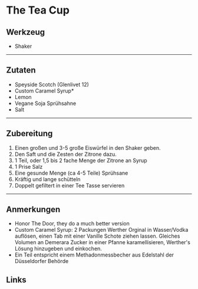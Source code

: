 The Tea Cup
=====================


Werkzeug
--------

* Shaker

***

Zutaten
-------

* Speyside Scotch (Glenlivet 12)
* Custom Caramel Syrup*
* Lemon
* Vegane Soja Sprühsahne
* Salt

***

Zubereitung
-----------

1. Einen großen und 3-5 große Eiswürfel in den Shaker geben.
2. Den Saft und die Zesten der Zitrone dazu.
3. 1 Teil, oder 1,5 bis 2 fache Menge der Zitrone an Syrup
4. 1 Prise Salz
5. Eine gesunde Menge (ca 4-5 Teile) Sprühsane
8. Kräftig und lange schütteln
9. Doppelt gefiltert in einer Tee Tasse servieren

***

Anmerkungen
-----------
* Honor The Door, they do a much better version
* Custom Caramel Syrup: 2 Packungen Werther Orginal in Wasser/Vodka auflösen, einen Tab mit einer Vanille Schote ziehen lassen. Gleiches Volumen an Demerara Zucker in einer Pfanne karamellisieren, Werther's Lösung hinzugeben und einkochen.
* Ein Teil entspricht einem Methadonmessbecher aus Edelstahl der Düsseldorfer Behörde

Links
-----------